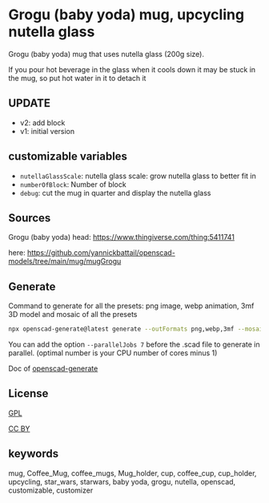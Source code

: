 # Grogu (baby yoda) mug, upcycling nutella glass

Grogu (baby yoda) mug that uses nutella glass (200g size).

If you pour hot beverage in the glass when it cools down it may be stuck in the mug, so put hot water in it to detach it

## UPDATE

- v2: add block
- v1: initial version

## customizable variables

- `nutellaGlassScale`: nutella glass scale: grow nutella glass to better fit in
- `numberOfBlock`: Number of block
- `debug`: cut the mug in quarter and display the nutella glass

## Sources

Grogu (baby yoda) head: https://www.thingiverse.com/thing:5411741

here: https://github.com/yannickbattail/openscad-models/tree/main/mug/mugGrogu

## Generate

Command to generate for all the presets: png image, webp animation, 3mf 3D model and mosaic of all the presets

```bash
npx openscad-generate@latest generate --outFormats png,webp,3mf --mosaicFormat 2,1 --configFile ../globalConfig.yaml ./mugGrogu.scad
```

You can add the option `--parallelJobs 7` before the .scad file to generate in parallel. (optimal number is your CPU
number of cores minus 1)

Doc of [openscad-generate](https://github.com/yannickbattail/openscad-generate)

## License

[GPL](https://www.gnu.org/licenses/gpl-3.0.html)

[CC BY](https://creativecommons.org/licenses/by/4.0/)

## keywords

mug, Coffee_Mug, coffee_mugs, Mug_holder, cup, coffee_cup, cup_holder, upcycling, star_wars, starwars, baby yoda, grogu, nutella, openscad,
customizable, customizer
